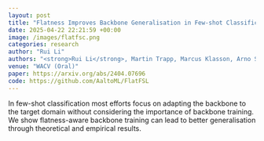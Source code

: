 ```yaml
---
layout: post
title: "Flatness Improves Backbone Generalisation in Few-shot Classification"
date: 2025-04-22 22:21:59 +00:00
image: /images/flatfsc.png
categories: research
author: "Rui Li"
authors: "<strong>Rui Li</strong>, Martin Trapp, Marcus Klasson, Arno Solin"
venue: "WACV (Oral)"
paper: https://arxiv.org/abs/2404.07696
code: https://github.com/AaltoML/FlatFSL
---
```

In few-shot classification most efforts focus on adapting the backbone to the target domain without considering the importance of backbone training. We show flatness-aware backbone training can lead to better generalisation through theoretical and empirical results.